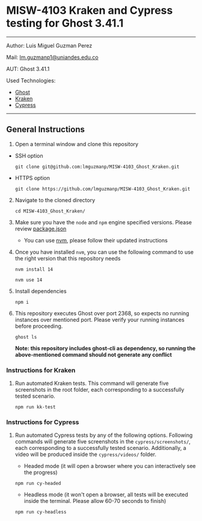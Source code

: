 # MISW-4103 Kraken and Cypress testing for Ghost 3.41.1

----

Author: Luis Miguel Guzman Perez

Mail: <lm.guzmanp1@uniandes.edu.co>

AUT: Ghost 3.41.1

Used Technologies:

- [Ghost](https://github.com/TryGhost/Ghost)
- [Kraken](https://github.com/TheSoftwareDesignLab/Kraken)
- [Cypress](https://github.com/cypress-io/cypress)

----

## General Instructions

1. Open a terminal window and clone this repository

- SSH option
    ```shell
    git clone git@github.com:lmguzmanp/MISW-4103_Ghost_Kraken.git
    ```

- HTTPS option
    ```shell
    git clone https://github.com/lmguzmanp/MISW-4103_Ghost_Kraken.git
    ```

2. Navigate to the cloned directory
     ```shell
     cd MISW-4103_Ghost_Kraken/
     ```
3. Make sure you have the `node` and `npm` engine specified versions. Please
   review [package.json](https://github.com/lmguzmanp/MISW-4103_Ghost_Kraken/blob/bc09c72bae2083199ef5148fe9d9fe1d3e95048f/package.json#L18-L21)

    - You can use [nvm](https://github.com/nvm-sh/nvm), please follow their
      updated instructions


4. Once you have installed `nvm`, you can use the following command to use the
   right version that this repository needs
    ```shell
    nvm install 14
    ```
    ```shell
    nvm use 14
    ```

5. Install dependencies
    ```shell
    npm i
    ```

6. This repository executes Ghost over port 2368, so expects no running
   instances over mentioned port. Please verify your running instances
   before proceeding.
    ```shell
    ghost ls
    ```
   **Note: this repository includes ghost-cli as dependency, so running the
   above-mentioned command should not generate any conflict**

### Instructions for Kraken

1. Run automated Kraken tests. This command will generate five screenshots
   in the root folder, each corresponding to a successfully tested scenario.
    ```shell
    npm run kk-test
    ```

### Instructions for Cypress

1. Run automated Cypress tests by any of the following options. Following
   commands will generate five screenshots in the `cypress/screenshots/`,
   each corresponding to a successfully tested scenario. Additionally, a
   video will be produced inside the `cypress/videos/` folder.

   - Headed mode (it will open a browser where you can interactively see
     the progress)
    ```shell
    npm run cy-headed
    ```

   - Headless mode (it won't open a browser, all tests will be executed
     inside the terminal. Please allow 60-70 seconds to finish)
    ```shell
    npm run cy-headless
    ```
